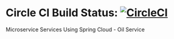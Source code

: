 # Circle CI Build Status: [![CircleCI](https://circleci.com/gh/crpdev/mssc-oil-service.svg?style=svg)](https://circleci.com/gh/crpdev/mssc-oil-service)

Microservice Services Using Spring Cloud - Oil Service
